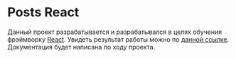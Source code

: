 # Posts React

Данный проект разрабатывается и разрабатывался в целях обучения фрэймворку [React](https://ru.reactjs.org/). Увидеть результат работы можно по [данной ссылке](https://posts-react-three.vercel.app/). Документация будет написана по ходу проекта.